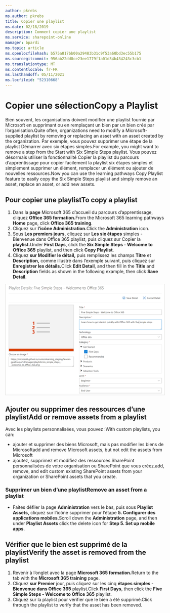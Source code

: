 ```yaml
---
author: pkrebs
ms.author: pkrebs
title: Copier une playlist
ms.date: 02/18/2019
description: Comment copier une playlist
ms.service: sharepoint-online
manager: bpardi
ms.topic: article
ms.openlocfilehash: b575a817bb00a29483b31c9f53a60bd3ec55b175
ms.sourcegitcommit: 956ab22dd8ce23ee1779f1a01d34b434243c3cb1
ms.translationtype: MT
ms.contentlocale: fr-FR
ms.lasthandoff: 05/11/2021
ms.locfileid: "52310668"
---
```

# <a name="copy-a-playlist"></a><span data-ttu-id="cadb1-103">Copier une sélection</span><span class="sxs-lookup"><span data-stu-id="cadb1-103">Copy a Playlist</span></span>
<span data-ttu-id="cadb1-104">Bien souvent, les organisations doivent modifier une playlist fournie par Microsoft en supprimant ou en remplaçant un bien par un bien créé par l’organisation.</span><span class="sxs-lookup"><span data-stu-id="cadb1-104">Quite often, organizations need to modify a Microsoft-supplied playlist by removing or replacing an asset with an asset created by the organization.</span></span> <span data-ttu-id="cadb1-105">Par exemple, vous pouvez supprimer une étape de la playlist Démarrer avec six étapes simples.</span><span class="sxs-lookup"><span data-stu-id="cadb1-105">For example, you might want to remove a step from the Start with Six Simple Steps playlist.</span></span> <span data-ttu-id="cadb1-106">Vous pouvez désormais utiliser la fonctionnalité Copier la playlist du parcours d’apprentissage pour copier facilement la playlist six étapes simples et simplement supprimer un élément, remplacer un élément ou ajouter de nouvelles ressources.</span><span class="sxs-lookup"><span data-stu-id="cadb1-106">Now you can use the learning pathways Copy Playlist feature to easily copy the Six Simple Steps playlist and simply remove an asset, replace an asset, or add new assets.</span></span> 

## <a name="to-copy-a-playlist"></a><span data-ttu-id="cadb1-107">Pour copier une playlist</span><span class="sxs-lookup"><span data-stu-id="cadb1-107">To copy a playlist</span></span>

1. <span data-ttu-id="cadb1-108">Dans la **page** Microsoft 365 d’accueil du parcours d’apprentissage, cliquez **Office 365 formation.**</span><span class="sxs-lookup"><span data-stu-id="cadb1-108">From the Microsoft 365 learning pathways **Home** page, click **Office 365 training**.</span></span>
2. <span data-ttu-id="cadb1-109">Cliquez sur **l’icône Administration.**</span><span class="sxs-lookup"><span data-stu-id="cadb1-109">Click the **Administration** icon.</span></span>
3. <span data-ttu-id="cadb1-110">Sous **Les premiers jours,** cliquez sur **Les six étapes** simples - Bienvenue dans Office 365 playlist, puis cliquez sur Copier la **playlist.**</span><span class="sxs-lookup"><span data-stu-id="cadb1-110">Under **First Days**, click the **Six Simple Steps - Welcome to Office 365** playlist, and then click **Copy Playlist**.</span></span> 
4. <span data-ttu-id="cadb1-111">Cliquez **sur Modifier le détail,** puis remplissez les champs **Titre** et **Description,** comme illustré dans l’exemple suivant, puis cliquez sur **Enregistrer les détails.**</span><span class="sxs-lookup"><span data-stu-id="cadb1-111">Click **Edit Detail**, and then fill in the **Title** and **Description** fields as shown in the following example, then click **Save Detail**.</span></span>  
 
![cg-copyplaylist5steps.png](media/cg-copyplaylist5steps.png)

## <a name="add-or-remove-assets-from-a-playlist"></a><span data-ttu-id="cadb1-113">Ajouter ou supprimer des ressources d’une playlist</span><span class="sxs-lookup"><span data-stu-id="cadb1-113">Add or remove assets from a playlist</span></span>
<span data-ttu-id="cadb1-114">Avec les playlists personnalisées, vous pouvez :</span><span class="sxs-lookup"><span data-stu-id="cadb1-114">With custom playlists, you can:</span></span>
- <span data-ttu-id="cadb1-115">ajouter et supprimer des biens Microsoft, mais pas modifier les biens de Microsoft</span><span class="sxs-lookup"><span data-stu-id="cadb1-115">add and remove Microsoft assets, but not edit the assets from Microsoft</span></span>
- <span data-ttu-id="cadb1-116">ajoutez, supprimez et modifiez des ressources SharePoint personnalisées de votre organisation ou SharePoint que vous créez.</span><span class="sxs-lookup"><span data-stu-id="cadb1-116">add, remove, and edit custom existing SharePoint assets from your organization or SharePoint assets that you create.</span></span> 

### <a name="remove-an-asset-from-a-playlist"></a><span data-ttu-id="cadb1-117">Supprimer un bien d’une playlist</span><span class="sxs-lookup"><span data-stu-id="cadb1-117">Remove an asset from a playlist</span></span>
- <span data-ttu-id="cadb1-118">Faites défiler la page **Administration** vers le bas, puis sous **Playlist Assets,** cliquez sur l’icône supprimer pour l’étape **5. Configurer des applications mobiles.**</span><span class="sxs-lookup"><span data-stu-id="cadb1-118">Scroll down the **Administration** page, and then under **Playlist Assets** click the delete icon for **Step 5. Set up mobile apps**.</span></span> 

## <a name="verify-the-asset-is-removed-from-the-playlist"></a><span data-ttu-id="cadb1-119">Vérifier que le bien est supprimé de la playlist</span><span class="sxs-lookup"><span data-stu-id="cadb1-119">Verify the asset is removed from the playlist</span></span>
1. <span data-ttu-id="cadb1-120">Revenir à l’onglet avec la page **Microsoft 365 formation.**</span><span class="sxs-lookup"><span data-stu-id="cadb1-120">Return to the tab with the **Microsoft 365 training** page.</span></span>
2. <span data-ttu-id="cadb1-121">Cliquez **sur Premier** jour, puis cliquez sur les cinq **étapes simples - Bienvenue dans Office 365** playlist.</span><span class="sxs-lookup"><span data-stu-id="cadb1-121">Click **First Days**, then click the **Five Simple Steps - Welcome to Office 365** playlist.</span></span> 
3. <span data-ttu-id="cadb1-122">Cliquez sur la playlist pour vérifier que le bien a été supprimé.</span><span class="sxs-lookup"><span data-stu-id="cadb1-122">Click through the playlist to verify that the asset has been removed.</span></span>


